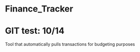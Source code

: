 # Finance_Tracker
# GIT test: 10/14
Tool that automatically pulls transactions for budgeting purposes
